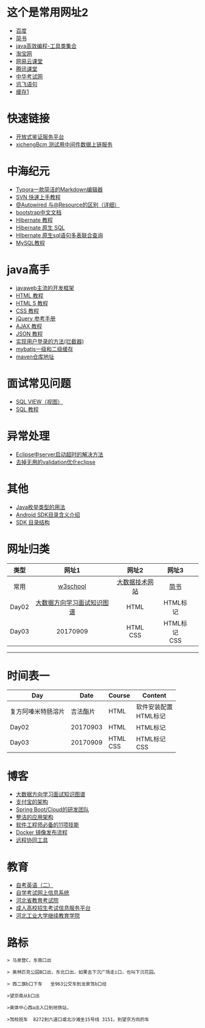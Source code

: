 # 这个是常用网址2

- [百度](https://www.baidu.com/)	
- [简书](https://www.jianshu.com/)
- [java高效编程-工具类集合](https://www.kancloud.cn/mar_stack/java/1281815)	
- [淘宝网](https://www.taobao.com/)	
- [网易云课堂](https://study.163.com/)	
- [腾讯课堂](https://ke.qq.com/)	
- [中华考试网](https://wx.examw.cn/)	
- [讯飞语句](http://www.iyuji.cn/iyuji/recordList)	
- [缓存1](https://tanyinqing.github.io/htmlRepository/缓存1.html)
# 快速链接
- [开放式鉴证服务平台](http://localhost:8090/xichengHall)
- [xichengBcm 测试用中间件数据上链服务]( http://localhost:8082/)
# 中海纪元
- [Typora一款简洁的Markdown编辑器](https://www.cnblogs.com/-guz/p/10258557.html)
- [SVN 快速上手教程](https://www.bilibili.com/video/av66292191/)
- [@Autowired 与@Resource的区别（详细）](https://blog.csdn.net/weixin_40423597/article/details/80643990)
- [bootstrap中文文档](https://v3.bootcss.com/components/)
- [Hibernate 教程](https://www.w3cschool.cn/hibernate/)
- [Hibernate 原生 SQL](https://www.w3cschool.cn/hibernate/wrg81ieb.html)
- [HIbernate 原生sql语句多表联合查询](https://blog.csdn.net/qq_42581518/article/details/90704955)
- [MySQL教程](https://www.runoob.com/mysql/mysql-tutorial.html)
# java高手
- [javaweb主流的开发框架](https://www.zhihu.com/question/266170409/answer/309876204)
- [HTML 教程](https://www.w3school.com.cn/html/index.asp)
- [HTML 5 教程](https://www.w3school.com.cn/html5/index.asp)
- [CSS 教程](https://www.w3school.com.cn/css/index.asp)
- [jQuery 参考手册](https://www.w3school.com.cn/jquery/index.asp)
- [AJAX 教程](https://www.w3school.com.cn/ajax/index.asp)
- [JSON 教程](https://www.w3school.com.cn/json/index.asp)
- [实现用户登录的方法(拦截器)](https://www.jb51.net/article/143873.htm)
- [mybatis一级和二级缓存](https://blog.csdn.net/Yang_Hui_Liang/article/details/88291752)
- [maven仓库地址](https://mvnrepository.com/)

# 面试常见问题
- [SQL VIEW（视图）](https://www.w3school.com.cn/sql/sql_view.asp)
- [SQL 教程](https://www.w3school.com.cn/sql/index.asp)
# 异常处理
- [Eclipse中server启动超时的解决方法](https://www.cnblogs.com/huzi007/p/5601195.html)
- [去掉无用的validation优化eclipse](https://jingyan.baidu.com/article/9989c746525a9ab649ecfe70.html)
# 其他
- [Java枚举类型的用法](https://www.cnblogs.com/qlqwjy/p/9065264.html)	
- [Android SDK目录含义介绍](https://www.cnblogs.com/diyishijian/p/4749645.html)
- [SDK 目录结构](https://www.jianshu.com/p/285150f1e1d0)	
# 网址归类
|类型|网址1|网址2|网址3||
|:---:|:---:|:---:|:---:|-----|
|常用|[w3school](https://www.w3school.com.cn/)|[大数据技术网站](https://www.iteblog.com/)|[简书](https://www.jianshu.com/ "简书")||
|Day02|[大数据方向学习面试知识图谱](https://mp.weixin.qq.com/s/bxjPiJWJx1sa5DoanRg7Mg)|HTML|HTML标记||
|Day03|20170909|HTML<br>CSS|HTML标记<br>CSS||
----------
# 时间表一
|Day|Date|Course|Content|
|---|---|---|---|
|复方阿嗪米特肠溶片|吉法酯片|HTML|软件安装配置<br>HTML标记|
|Day02|20170903|HTML|HTML标记|
|Day03|20170909|HTML<br>CSS|HTML标记<br>CSS|
# 博客

- [大数据方向学习面试知识图谱](https://mp.weixin.qq.com/s/bxjPiJWJx1sa5DoanRg7Mg)
- [支付宝的架构](https://mp.weixin.qq.com/s/7fICT8iiqlFxu0nKE-CzHA)
- [Spring Boot/Cloud的研发团队](https://mp.weixin.qq.com/s/PjdpWxg4yxT1NYsDCIDK8Q)
- [整洁的应用架构](https://mp.weixin.qq.com/s/w-265TBgiaUhgVlN1Jiehw)
- [软件工程师必备的11项技能](https://mp.weixin.qq.com/s/MFRKYePTMgA_VSlcsJpJmw)
- [Docker 镜像发布流程](https://mp.weixin.qq.com/s/S7OJeadT3uSAGUtBuXrXZQ)
- [远程协同工具](https://mp.weixin.qq.com/s/saqF0js3k9cyYRwza8cNNw)	

# 教育
- [自考英语（二）](http://m.hbpx.net/news/53187.html)
- [自学考试网上信息系统](http://zk.hebeea.edu.cn/HebzkWeb/index.do)
- [河北省教育考试院](http://www.hebeea.edu.cn/index.html)
- [成人高校招生考试信息服务平台](http://www.hebeea.edu.cn/html/zkfw/ck/index.html)
- [河北工业大学继续教育学院](http://chengjiao.hebut.edu.cn/)

# 路标

	> 马泉营C，东南口出
	
	> 奥林匹克公园B口出，东北口出，如果去下沉广场走i口，也叫下沉花园。
	
	> 西二旗b口下车   坐963公交车到龙泉驾b口经
	
	>望京南从b口出
	
	>奥体中心西a出入口到地铁站，
	
	>驾校班车  8272到六道口或北沙滩坐15号线 3151，到望京方向的车

